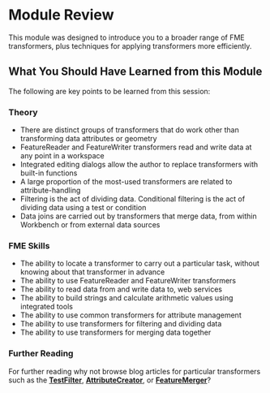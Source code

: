 # Module Review #

This module was designed to introduce you to a broader range of FME transformers, plus techniques for applying transformers more efficiently.


## What You Should Have Learned from this Module ##

The following are key points to be learned from this session:


### Theory ###
- There are distinct groups of transformers that do work other than transforming data attributes or geometry
- FeatureReader and FeatureWriter transformers read and write data at any point in a workspace
- Integrated editing dialogs allow the author to replace transformers with built-in functions
- A large proportion of the most-used transformers are related to attribute-handling
- Filtering is the act of dividing data. Conditional filtering is the act of dividing data using a test or condition
- Data joins are carried out by transformers that merge data, from within Workbench or from external data sources



### FME Skills ###
- The ability to locate a transformer to carry out a particular task, without knowing about that transformer in advance
- The ability to use FeatureReader and FeatureWriter transformers
- The ability to read data from and write data to, web services
- The ability to build strings and calculate arithmetic values using integrated tools
- The ability to use common transformers for attribute management
- The ability to use transformers for filtering and dividing data
- The ability to use transformers for merging data together

### Further Reading ###

For further reading why not browse blog articles for particular transformers such as the **[TestFilter](http://blog.safe.com/tag/testfilter/)**, **[AttributeCreator](http://blog.safe.com/tag/attributecreator/)**, or **[FeatureMerger](http://blog.safe.com/tag/featuremerger/)**?
